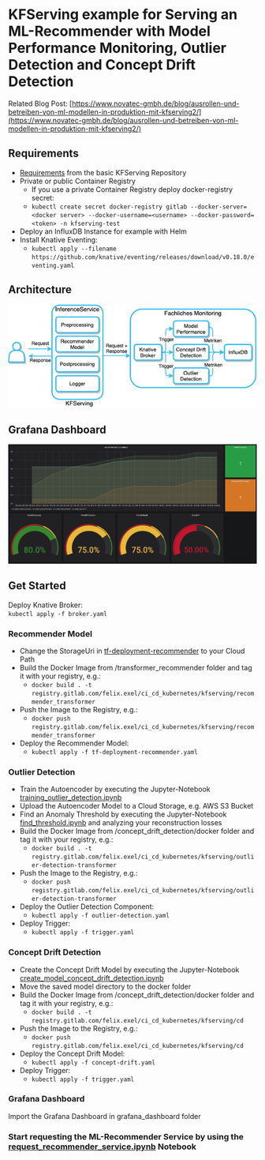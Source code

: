 # KFServing example for Serving an ML-Recommender with Model Performance Monitoring, Outlier Detection and Concept Drift Detection
Related Blog Post: [https://www.novatec-gmbh.de/blog/ausrollen-und-betreiben-von-ml-modellen-in-produktion-mit-kfserving2/](https://www.novatec-gmbh.de/blog/ausrollen-und-betreiben-von-ml-modellen-in-produktion-mit-kfserving2/)
## Requirements
- [Requirements](https://github.com/felix-exel/kfserving#requirements) from the basic KFServing Repository 
- Private or public Container Registry
    - If you use a private Container Registry deploy docker-registry secret:
    - ```kubectl create secret docker-registry gitlab --docker-server=<docker server> --docker-username=<username> --docker-password=<token> -n kfserving-test```
- Deploy an InfluxDB Instance for example with Helm
- Install Knative Eventing:
    - ```kubectl apply --filename https://github.com/knative/eventing/releases/download/v0.18.0/eventing.yaml```
## Architecture
![](architecture_monitoring.png)
## Grafana Dashboard
![](dashboard.png)
## Get Started
Deploy Knative Broker:<br>
```kubectl apply -f broker.yaml```
### Recommender Model
- Change the StorageUri in [tf-deployment-recommender](tf-deployment-recommender.yaml) to your Cloud Path
- Build the Docker Image from /transformer_recommender folder and tag it with your registry, e.g.: 
    - ```docker build . -t registry.gitlab.com/felix.exel/ci_cd_kubernetes/kfserving/recommender_transformer```
- Push the Image to the Registry, e.g.:
    - ```docker push registry.gitlab.com/felix.exel/ci_cd_kubernetes/kfserving/recommender_transformer```
- Deploy the Recommender Model:
  - ```kubectl apply -f tf-deployment-recommender.yaml```
### Outlier Detection
- Train the Autoencoder by executing the Jupyter-Notebook [training_outlier_detection.ipynb](./outlier_detection/training_outlier_detection.ipynb)
- Upload the Autoencoder Model to a Cloud Storage, e.g. AWS S3 Bucket
- Find an Anomaly Threshold by executing the Jupyter-Notebook [find_threshold.ipynb](./outlier_detection/find_threshold.ipynb) and analyzing your reconstruction losses
- Build the Docker Image from /concept_drift_detection/docker folder and tag it with your registry, e.g.: 
    - ```docker build . -t registry.gitlab.com/felix.exel/ci_cd_kubernetes/kfserving/outlier-detection-transformer```
- Push the Image to the Registry, e.g.:
    - ```docker push registry.gitlab.com/felix.exel/ci_cd_kubernetes/kfserving/outlier-detection-transformer```
- Deploy the Outlier Detection Component:
  - ```kubectl apply -f outlier-detection.yaml```
- Deploy Trigger:
  - ```kubectl apply -f trigger.yaml```
### Concept Drift Detection
- Create the Concept Drift Model by executing the Jupyter-Notebook [create_model_concept_drift_detection.ipynb](./concept_drift_detection/create_model_concept_drift_detection.ipynb)
- Move the saved model directory to the docker folder
- Build the Docker Image from /concept_drift_detection/docker folder and tag it with your registry, e.g.: 
    - ```docker build . -t registry.gitlab.com/felix.exel/ci_cd_kubernetes/kfserving/cd```
- Push the Image to the Registry, e.g.:
    - ```docker push registry.gitlab.com/felix.exel/ci_cd_kubernetes/kfserving/cd```
- Deploy the Concept Drift Model:
  - ```kubectl apply -f concept-drift.yaml```
- Deploy Trigger:
  - ```kubectl apply -f trigger.yaml```
### Grafana Dashboard
Import the Grafana Dashboard in grafana_dashboard folder
### Start requesting the ML-Recommender Service by using the [request_recommender_service.ipynb](request_recommender_service.ipynb) Notebook